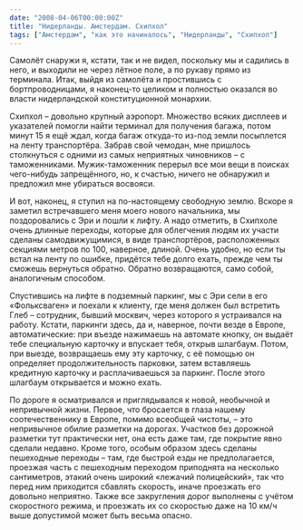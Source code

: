 ```yaml
---
date: "2008-04-06T00:00:00Z"
title: "Нидерланды. Амстердам. Схипхол"
tags: ["Амстердам", "как это начиналось", "Нидерланды", "Схипхол"]
---
```


Самолёт снаружи я, кстати, так и не видел, поскольку мы и садились в него, и выходили не через лётное поле, а по рукаву прямо из терминала. Итак, выйдя из самолёта и простившись с бортпроводницами, я наконец-то целиком и полностью оказался во власти нидерландской конституционной монархии.

<!--more-->

Схипхол – довольно крупный аэропорт. Множество всяких дисплеев и указателей помогли найти терминал для получения багажа, потом минут 15 я ещё ждал, когда багаж откуда-то из-под земли посыплется на ленту транспортёра. Забрав свой чемодан, мне пришлось столкнуться с одними из самых неприятных чиновников – с таможенниками. Мужик-таможенник перерыл все мои вещи в поисках чего-нибудь запрещённого, но, к счастью, ничего не обнаружил и предложил мне убираться восвояси.

И вот, наконец, я ступил на по-настоящему свободную землю. Вскоре я заметил встречавшего меня моего нового начальника, мы поздоровались с Эри и пошли к лифту. А надо отметить, в Схипхоле очень длинные переходы, которые для облегчения людям их участи сделаны самодвижущимися, в виде транспортёров, расположенных секциями метров по 100, наверное, длиной. Очень удобно, но если ты встал на ленту по ошибке, придётся тебе долго ехать, прежде чем ты сможешь вернуться обратно. Обратно возвращаются, само собой, аналогичным способом.

Спустившись на лифте в подземный паркинг, мы с Эри сели в его «Фольксваген» и поехали к клиенту, где меня должен был встретить Глеб – сотрудник, бывший москвич, через которого я устраивался на работу. Кстати, паркинги здесь, да и, наверное, почти везде в Европе, автоматические: при въезде нажимаешь на автомате кнопку, он выдаёт тебе специальную карточку и впускает тебя, открыв шлагбаум. Потом, при выезде, возвращаешь ему эту карточку, с её помощью он определяет продолжительность парковки, затем вставляешь кредитную карточку и расплачиваешься за паркинг. После этого шлагбаум открывается и можно ехать.

По дороге я осматривался и приглядывался к новой, необычной и непривычной жизни. Первое, что бросается в глаза нашему соотечественнику в Европе, помимо всеобщей чистоты, – это непривычное обилие разметки на дорогах. Участков без дорожной разметки тут практически нет, она есть даже там, где покрытие явно сделали недавно. Кроме того, особым образом здесь сделаны пешеходные переходы – там, где быстрой езды не предполагается, проезжая часть с пешеходным переходом приподнята на несколько сантиметров, этакий очень широкий «лежачий полицейский», так что перед ним приходится сбавлять скорость, иначе проезжать его довольно неприятно. Также все закругления дорог выполнены с учётом скоростного режима, и проезжать их со скоростью даже на 10 км/ч выше допустимой может быть весьма опасно.
